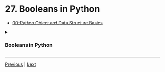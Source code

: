 #  27. Booleans in Python

-   [00-Python Object and Data Structure Basics](https://docs.google.com/presentation/d/1lMiOnSVp1dbTOOLMXJXqDyUJz5-k7n-rVPgQtMj7wcA/edit#slide=id.g2586a91ea0_0_101)

<details>
  <summary><h3>Booleans in Python</h3></summary>

-   [07-Sets and Booleans.ipynb](https://colab.research.google.com/drive/1S3qKlPea3HUsaYEVXZdiK3X40zGUTWlR#scrollTo=TFhBCxoaqzs3&line=1&uniqifier=1)
</details> 


---
[Previous](./26_Sets-in-Python.md) | [Next](.)